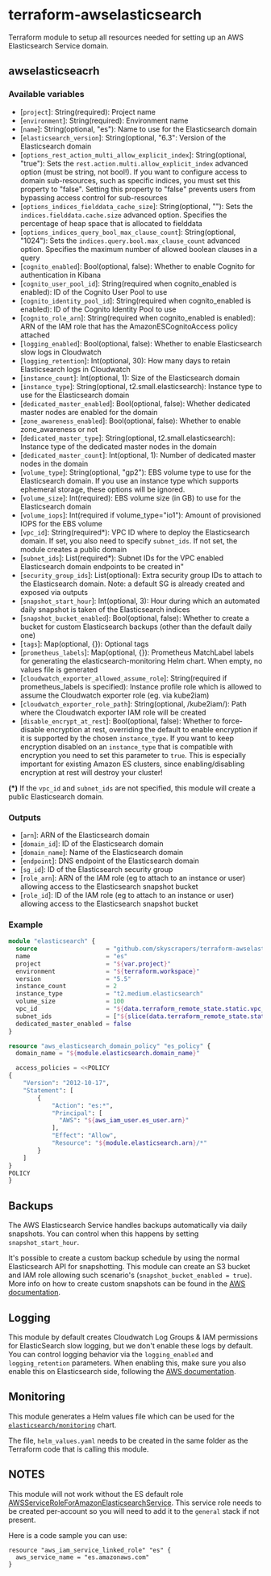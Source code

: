 # terraform-awselasticsearch

Terraform module to setup all resources needed for setting up an AWS Elasticsearch Service domain.

## awselasticseacrh

### Available variables

* [`project`]: String(required): Project name
* [`environment`]: String(required): Environment name
* [`name`]: String(optional, "es"): Name to use for the Elasticsearch domain
* [`elasticsearch_version`]: String(optional, "6.3": Version of the Elasticsearch domain
* [`options_rest_action_multi_allow_explicit_index`]: String(optional, "true"): Sets the `rest.action.multi.allow_explicit_index` advanced option (must be string, not bool!). If you want to configure access to domain sub-resources, such as specific indices, you must set this property to "false". Setting this property to "false" prevents users from bypassing access control for sub-resources
* [`options_indices_fielddata_cache_size`]: String(optional, ""): Sets the `indices.fielddata.cache.size` advanced option. Specifies the percentage of heap space that is allocated to fielddata
* [`options_indices_query_bool_max_clause_count`]: String(optional, "1024"): Sets the `indices.query.bool.max_clause_count` advanced option. Specifies the maximum number of allowed boolean clauses in a query
* [`cognito_enabled`]: Bool(optional, false): Whether to enable Cognito for authentication in Kibana
* [`cognito_user_pool_id`]: String(required when cognito_enabled is enabled): ID of the Cognito User Pool to use
* [`cognito_identity_pool_id`]: String(required when cognito_enabled is enabled): ID of the Cognito Identity Pool to use
* [`cognito_role_arn`]: String(required when cognito_enabled is enabled): ARN of the IAM role that has the AmazonESCognitoAccess policy attached
* [`logging_enabled`]: Bool(optional, false): Whether to enable Elasticsearch slow logs in Cloudwatch
* [`logging_retention`]: Int(optional, 30): How many days to retain Elasticsearch logs in Cloudwatch
* [`instance_count`]: Int(optional, 1): Size of the Elasticsearch domain
* [`instance_type`]: String(optional, t2.small.elasticsearch): Instance type to use for the Elasticsearch domain
* [`dedicated_master_enabled`]: Bool(optional, false): Whether dedicated master nodes are enabled for the domain
* [`zone_awareness_enabled`]: Bool(optional, false): Whether to enable zone_awareness or not
* [`dedicated_master_type`]: String(optional, t2.small.elasticsearch): Instance type of the dedicated master nodes in the domain
* [`dedicated_master_count`]: Int(optional, 1): Number of dedicated master nodes in the domain
* [`volume_type`]: String(optional, "gp2"): EBS volume type to use for the Elasticsearch domain. If you use an instance type which supports ephemeral storage, these options will be ignored.
* [`volume_size`]: Int(required): EBS volume size (in GB) to use for the Elasticsearch domain
* [`volume_iops`]: Int(required if volume_type="io1"): Amount of provisioned IOPS for the EBS volume
* [`vpc_id`]: String(required*): VPC ID where to deploy the Elasticsearch domain. If set, you also need to specify `subnet_ids`. If not set, the module creates a public domain
* [`subnet_ids`]: List(required*): Subnet IDs for the VPC enabled Elasticsearch domain endpoints to be created in"
* [`security_group_ids`]: List(optional): Extra security group IDs to attach to the Elasticsearch domain. Note: a default SG is already created and exposed via outputs
* [`snapshot_start_hour`]: Int(optional, 3): Hour during which an automated daily snapshot is taken of the Elasticsearch indices
* [`snapshot_bucket_enabled`]: Bool(optional, false): Whether to create a bucket for custom Elasticsearch backups (other than the default daily one)
* [`tags`]: Map(optional, {}): Optional tags
* [`prometheus_labels`]: Map(optional, {}): Prometheus MatchLabel labels for generating the elasticsearch-monitoring Helm chart. When empty, no values file is generated
* [`cloudwatch_exporter_allowed_assume_role`]: String(required if prometheus_labels is specified): Instance profile role which is allowed to assume the Cloudwatch exporter role (eg. via kube2iam)
* [`cloudwatch_exporter_role_path`]: String(optional, /kube2iam/): Path where the Cloudwatch exporter IAM role will be created
* [`disable_encrypt_at_rest`]: Bool(optional, false): Whether to force-disable encryption at rest, overriding the default to enable encryption if it is supported by the chosen `instance_type`. If you want to keep encryption disabled on an `instance_type` that is compatible with encryption you need to set this parameter to `true`. This is especially important for existing Amazon ES clusters, since enabling/disabling encryption at rest will destroy your cluster!

**(*)** If the `vpc_id` and `subnet_ids` are not specified, this module will create a public Elasticsearch domain.

### Outputs

* [`arn`]: ARN of the Elasticsearch domain
* [`domain_id`]: ID of the Elasticsearch domain
* [`domain_name`]: Name of the Elasticsearch domain
* [`endpoint`]: DNS endpoint of the Elasticsearch domain
* [`sg_id`]: ID of the Elasticsearch security group
* [`role_arn`]: ARN of the IAM role (eg to attach to an instance or user) allowing access to the Elasticsearch snapshot bucket
* [`role_id`]: ID of the IAM role (eg to attach to an instance or user) allowing access to the Elasticsearch snapshot bucket

### Example

```terraform
module "elasticsearch" {
  source                   = "github.com/skyscrapers/terraform-awselasticsearch?ref=2.0"
  name                     = "es"
  project                  = "${var.project}"
  environment              = "${terraform.workspace}"
  version                  = "5.5"
  instance_count           = 2
  instance_type            = "t2.medium.elasticsearch"
  volume_size              = 100
  vpc_id                   = "${data.terraform_remote_state.static.vpc_id}"
  subnet_ids               = ["${slice(data.terraform_remote_state.static.db_subnets,0,var.es_instance_count)}"]
  dedicated_master_enabled = false
}

resource "aws_elasticsearch_domain_policy" "es_policy" {
  domain_name = "${module.elasticsearch.domain_name}"

  access_policies = <<POLICY
{
    "Version": "2012-10-17",
    "Statement": [
        {
            "Action": "es:*",
            "Principal": [
              "AWS": "${aws_iam_user.es_user.arn}"
            ],
            "Effect": "Allow",
            "Resource": "${module.elasticsearch.arn}/*"
        }
    ]
}
POLICY
}
```

## Backups

The AWS Elasticsearch Service handles backups automatically via daily snapshots. You can control when this happens by setting `snapshot_start_hour`.

It's possible to create a custom backup schedule by using the normal Elasticsearch API for snapshotting. This module can create an S3 bucket and IAM role allowing such scenario's (`snapshot_bucket_enabled = true`). More info on how to create custom snapshots can be found in the [AWS documentation](https://docs.aws.amazon.com/elasticsearch-service/latest/developerguide/es-managedomains-snapshots.html).

## Logging

This module by default creates Cloudwatch Log Groups & IAM permissions for ElasticSearch slow logging, but we don't enable these logs by default. You can control logging behavior via the `logging_enabled` and `logging_retention` parameters. When enabling this, make sure you also enable this on Elasticsearch side, following the [AWS documentation](https://docs.aws.amazon.com/elasticsearch-service/latest/developerguide/es-createupdatedomains.html#es-createdomain-configure-slow-logs).

## Monitoring

This module generates a Helm values file which can be used for the [`elasticsearch/monitoring`](https://github.com/skyscrapers/charts/elasticsearch-monitoring) chart.

The file, `helm_values.yaml` needs to be created in the same folder as the Terraform code that is calling this module.

## NOTES

This module will not work without the ES default role [AWSServiceRoleForAmazonElasticsearchService](https://docs.aws.amazon.com/elasticsearch-service/latest/developerguide/slr-es.html). This service role needs to be created per-account so you will need to add it to the `general` stack if not present. 

Here is a code sample you can use:
```
resource "aws_iam_service_linked_role" "es" {
  aws_service_name = "es.amazonaws.com"
}
```

